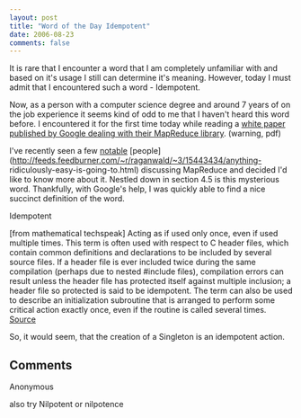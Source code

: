 ```yaml
---
layout: post
title: "Word of the Day Idempotent"
date: 2006-08-23
comments: false
---
```

It is rare that I encounter a word that I am completely unfamiliar with and
based on it's usage I still can determine it's meaning. However, today I must
admit that I encountered such a word - Idempotent.


Now, as a person with a computer science degree and around 7 years of on the
job experience it seems kind of odd to me that I haven't heard this word
before. I encountered it for the first time today while reading a [white paper
published by Google dealing with their MapReduce
library](http://static.googleusercontent.com/media/research.google.com/en//archive/mapreduce-osdi04.pdf). (warning, pdf)


I've recently seen a few
[notable](http://joelonsoftware.com/items/2006/08/01.html)
[people](http://feeds.feedburner.com/~r/raganwald/~3/15443434/anything-
ridiculously-easy-is-going-to.html) discussing MapReduce and decided I'd like
to know more about it. Nestled down in section 4.5 is this mysterious word.
Thankfully, with Google's help, I was quickly able to find a nice succinct
definition of the word.



Idempotent



[from mathematical techspeak] Acting as if used only once, even if used multiple times. This term is often used with respect to C header files, which contain common definitions and declarations to be included by several source files. If a header file is ever included twice during the same compilation (perhaps due to nested #include files), compilation errors can result unless the header file has protected itself against multiple inclusion; a header file so protected is said to be idempotent. The term can also be used to describe an initialization subroutine that is arranged to perform some critical action exactly once, even if the routine is called several times. [Source](http://www.catb.org/jargon/html/I/idempotent.html)


So, it would seem, that the creation of a Singleton is an idempotent action.

## Comments

Anonymous

also try Nilpotent or nilpotence
